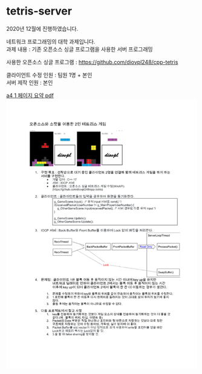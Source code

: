 # tetris-server   
   
2020년 12월에 진행하였습니다.   
   
네트워크 프로그래밍의 대학 과제입니다.   
과제 내용 : 기존 오픈소스 싱글 프로그램을 사용한 서버 프로그래밍   
   
사용한 오픈소스 싱글 프로그램 : https://github.com/diovpl248/cpp-tetris    
    
클라이언트 수정 인원 : 팀원 1명 + 본인    
서버 제작 인원 : 본인    
    
[a4 1 페이지 요약 pdf](./테트리스_서버_a4_1_페이지.pdf)    
![테트리스_서버_a4_1_페이지](./readme_image/테트리스_서버_a4_1_페이지.png)    
    
